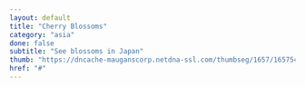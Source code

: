 ```yaml
---
layout: default
title: "Cherry Blossoms"
category: "asia"
done: false
subtitle: "See blossoms in Japan"
thumb: "https://dncache-mauganscorp.netdna-ssl.com/thumbseg/1657/1657540-bigthumbnail.jpg"
href: "#"
---
```

